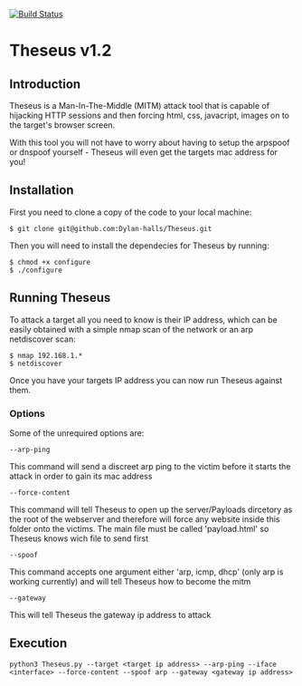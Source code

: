 [![Build Status](https://travis-ci.org/Dylan-halls/Theseus.svg?branch=master)](https://travis-ci.org/Dylan-halls/Theseus)
# Theseus v1.2

## Introduction

Theseus is a Man-In-The-Middle (MITM) attack tool that is capable of hijacking HTTP sessions and then forcing html, css, javacript, images on to the target's browser screen.

With this tool you will not have to worry about having to setup the arpspoof or dnspoof yourself - Theseus will even get the targets mac address for you!

## Installation

First you need to clone a copy of the code to your local machine:

    $ git clone git@github.com:Dylan-halls/Theseus.git

Then you will need to install the dependecies for Theseus by running:
    
    $ chmod +x configure
    $ ./configure
    
## Running Theseus

To attack a target all you need to know is their IP address, which can be easily obtained with a simple nmap scan of the network or an arp netdiscover scan:

    $ nmap 192.168.1.*
    $ netdiscover

Once you have your targets IP address you can now run Theseus against them.

### Options

Some of the unrequired options are:

    --arp-ping 
This command will send a discreet arp ping to the victim before it starts the attack in order to gain its mac address

    --force-content
This command will tell Theseus to open up the server/Payloads dircetory as the root of the webserver and therefore
will force any website inside this folder onto the victims. The main file must be called 'payload.html' so Theseus knows
wich file to send first

    --spoof
This command accepts one argument either 'arp, icmp, dhcp' (only arp is working currently) and will tell Theseus how to become the mitm

    --gateway
This will tell Theseus the gateway ip address to attack

## Execution

    python3 Theseus.py --target <target ip address> --arp-ping --iface <interface> --force-content --spoof arp --gateway <gateway ip address>
